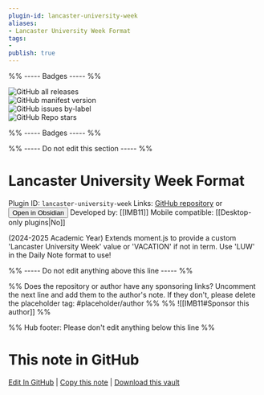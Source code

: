 ```yaml
---
plugin-id: lancaster-university-week
aliases:
- Lancaster University Week Format
tags: 
- 
publish: true
---
```


%% ----- Badges ----- %%

![GitHub all releases](https://img.shields.io/github/downloads/IMB11/ObsidianLUWeeks/total?color=573E7A&logo=github&style=for-the-badge)   
![GitHub manifest version](https://img.shields.io/github/manifest-json/v/IMB11/ObsidianLUWeeks?color=573E7A&logo=github&style=for-the-badge)   
![GitHub issues by-label](https://img.shields.io/github/issues/IMB11/ObsidianLUWeeks/help%20wanted?color=573E7A&logo=github&style=for-the-badge)   
![GitHub Repo stars](https://img.shields.io/github/stars/IMB11/ObsidianLUWeeks?color=573E7A&logo=github&style=for-the-badge)

%% ----- Badges ----- %%

%% ----- Do not edit this section ----- %%

# Lancaster University Week Format

Plugin ID: `lancaster-university-week`
Links: [GitHub repository](https://github.com/IMB11/ObsidianLUWeeks) or [<button id=HH>Open in Obsidian</button>](obsidian://show-plugin?id=lancaster-university-week)
Developed by: [[IMB11]]
Mobile compatible: [[Desktop-only plugins|No]]

(2024-2025 Academic Year) Extends moment.js to provide a custom 'Lancaster University Week' value or 'VACATION' if not in term. Use 'LUW' in the Daily Note format to use!

%% ----- Do not edit anything above this line ----- %% 

%% Does the repository or author have any sponsoring links? Uncomment the next line and add them to the author's note. If they don't, please delete the placeholder tag: #placeholder/author %%
%% ![[IMB11#Sponsor this author]] %%

%% Hub footer: Please don't edit anything below this line %%

# This note in GitHub

<span class="git-footer">[Edit In GitHub](https://github.dev/obsidian-community/obsidian-hub/blob/main/02%20-%20Community%20Expansions/02.05%20All%20Community%20Expansions/Plugins/lancaster-university-week.md "git-hub-edit-note") | [Copy this note](https://raw.githubusercontent.com/obsidian-community/obsidian-hub/main/02%20-%20Community%20Expansions/02.05%20All%20Community%20Expansions/Plugins/lancaster-university-week.md "git-hub-copy-note") | [Download this vault](https://github.com/obsidian-community/obsidian-hub/archive/refs/heads/main.zip "git-hub-download-vault") </span>
